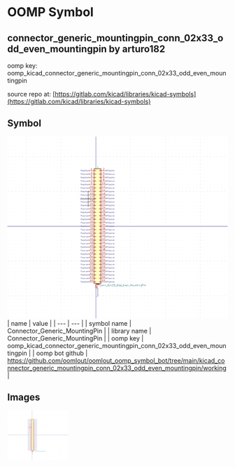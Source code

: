 # OOMP Symbol  
## connector_generic_mountingpin_conn_02x33_odd_even_mountingpin  by arturo182  
  
oomp key: oomp_kicad_connector_generic_mountingpin_conn_02x33_odd_even_mountingpin  
  
source repo at: [https://gitlab.com/kicad/libraries/kicad-symbols](https://gitlab.com/kicad/libraries/kicad-symbols)  
## Symbol  
  
[![working.png](working_600.png)](working.png)  
| name | value | 
| --- | --- | 
| symbol name | Connector_Generic_MountingPin | 
| library name | Connector_Generic_MountingPin | 
| oomp key | oomp_kicad_connector_generic_mountingpin_conn_02x33_odd_even_mountingpin | 
| oomp bot github | https://github.com/oomlout/oomlout_oomp_symbol_bot/tree/main/kicad_connector_generic_mountingpin_conn_02x33_odd_even_mountingpin/working | 
## Images  
  
[![working.png](working_140.png)](working.png)  
